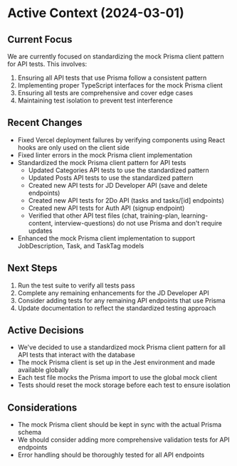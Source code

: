# Active Context (2024-03-01)

## Current Focus

We are currently focused on standardizing the mock Prisma client pattern for API tests. This involves:

1. Ensuring all API tests that use Prisma follow a consistent pattern
2. Implementing proper TypeScript interfaces for the mock Prisma client
3. Ensuring all tests are comprehensive and cover edge cases
4. Maintaining test isolation to prevent test interference

## Recent Changes

- Fixed Vercel deployment failures by verifying components using React hooks are only used on the client side
- Fixed linter errors in the mock Prisma client implementation
- Standardized the mock Prisma client pattern for API tests
  - Updated Categories API tests to use the standardized pattern
  - Updated Posts API tests to use the standardized pattern
  - Created new API tests for JD Developer API (save and delete endpoints)
  - Created new API tests for 2Do API (tasks and tasks/[id] endpoints)
  - Created new API tests for Auth API (signup endpoint)
  - Verified that other API test files (chat, training-plan, learning-content, interview-questions) do not use Prisma and don't require updates
- Enhanced the mock Prisma client implementation to support JobDescription, Task, and TaskTag models

## Next Steps

1. Run the test suite to verify all tests pass
2. Complete any remaining enhancements for the JD Developer API
3. Consider adding tests for any remaining API endpoints that use Prisma
4. Update documentation to reflect the standardized testing approach

## Active Decisions

- We've decided to use a standardized mock Prisma client pattern for all API tests that interact with the database
- The mock Prisma client is set up in the Jest environment and made available globally
- Each test file mocks the Prisma import to use the global mock client
- Tests should reset the mock storage before each test to ensure isolation

## Considerations

- The mock Prisma client should be kept in sync with the actual Prisma schema
- We should consider adding more comprehensive validation tests for API endpoints
- Error handling should be thoroughly tested for all API endpoints
